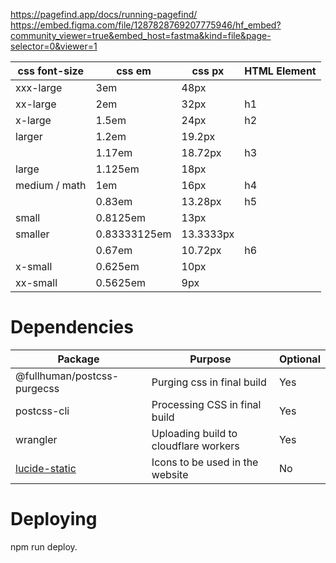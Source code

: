 https://pagefind.app/docs/running-pagefind/
https://embed.figma.com/file/1287828769207775946/hf_embed?community_viewer=true&embed_host=fastma&kind=file&page-selector=0&viewer=1

| css font-size | css em       | css px    | HTML Element |
| ------------- | ------------ | --------- | ------------ |
| xxx-large     | 3em          | 48px      |              |
| xx-large      | 2em          | 32px      | h1           |
| x-large       | 1.5em        | 24px      | h2           |
| larger        | 1.2em        | 19.2px    |              |
|               | 1.17em       | 18.72px   | h3           |
| large         | 1.125em      | 18px      |              |
| medium / math | 1em          | 16px      | h4           |
|               | 0.83em       | 13.28px   | h5           |
| small         | 0.8125em     | 13px      |              |
| smaller       | 0.83333125em | 13.3333px |              |
|               | 0.67em       | 10.72px   | h6           |
| x-small       | 0.625em      | 10px      |              |
| xx-small      | 0.5625em     | 9px       |              |

# Dependencies
| Package                                   | Purpose                               | Optional |
| ----------------------------------------- | ------------------------------------- | -------- |
| @fullhuman/postcss-purgecss               | Purging css in final build            | Yes      |
| postcss-cli                               | Processing CSS in final build         | Yes      |
| wrangler                                  | Uploading build to cloudflare workers | Yes      |
| [lucide-static](https://lucide.dev/icons) | Icons to be used in the website       | No       |

# Deploying
npm run deploy.